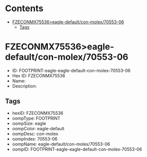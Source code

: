 



Contents
========

* [FZECONMX75536>eagle-default/con-molex/70553-06](#fzeconmx75536eagle-defaultcon-molex70553-06)
	* [Tags](#tags)

# FZECONMX75536>eagle-default/con-molex/70553-06

- ID: FOOTPRINT-eagle-eagle-default-con-molex-70553-06
- Hex ID: FZECONMX75536
- Name: 
- Description: 

## Tags

- hexID: FZECONMX75536
- oompType: FOOTPRINT
- oompSize: eagle
- oompColor: eagle-default
- oompDesc: con-molex
- oompIndex: 70553-06
- oompName: eagle-default/con-molex/70553-06
- oompID: FOOTPRINT-eagle-eagle-default-con-molex-70553-06
